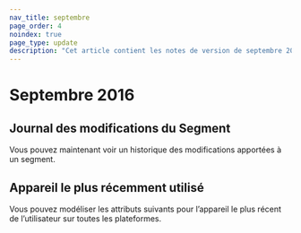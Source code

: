 ```yaml
---
nav_title: septembre
page_order: 4
noindex: true
page_type: update
description: "Cet article contient les notes de version de septembre 2016."
---
```


# Septembre 2016

## Journal des modifications du Segment
Vous pouvez maintenant voir un historique des modifications apportées à un segment.

## Appareil le plus récemment utilisé
Vous pouvez modéliser les attributs suivants pour l’appareil le plus récent de l’utilisateur sur toutes les plateformes.
